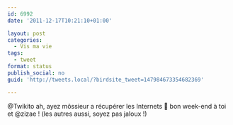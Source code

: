 ```yaml
---
id: 6992
date: '2011-12-17T10:21:10+01:00'

layout: post
categories:
  - Vis ma vie
tags:
  - tweet
format: status
publish_social: no
guid: 'http://tweets.local/?birdsite_tweet=147984673354682369'

---
```


@Twikito ah, ayez môssieur a récupérer les Internets 🙂 bon week-end à toi et @zizae ! (les autres aussi, soyez pas jaloux !)